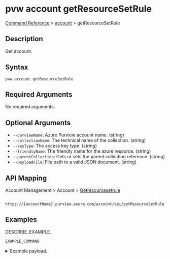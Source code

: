 # pvw account getResourceSetRule
[Command Reference](../../../README.md#command-reference) > [account](./main.md) > getResourceSetRule

## Description
Get account.

## Syntax
```
pvw account getResourceSetRule
```

## Required Arguments
No required arguments.

## Optional Arguments
- `--purviewName`: Azure Purview account name. (string)
- `--collectionName`: The technical name of the collection. (string)
- `--keyType`: The access key type. (string)
- `--friendlyName`: The friendly name for the azure resource. (string)
- `--parentCollection`: Gets or sets the parent collection reference. (string)
- `--payloadFile`: File path to a valid JSON document. (string)

## API Mapping
Account Management > Account > [Getresourcesetrule]()
```
 https://{accountName}.purview.azure.com/account/api/getResourceSetRule
```

## Examples
DESCRIBE_EXAMPLE.
```powershell
EXAMPLE_COMMAND
```
<details><summary>Example payload.</summary>
<p>

```json
PASTE_JSON_HERE
```
</p>
</details>